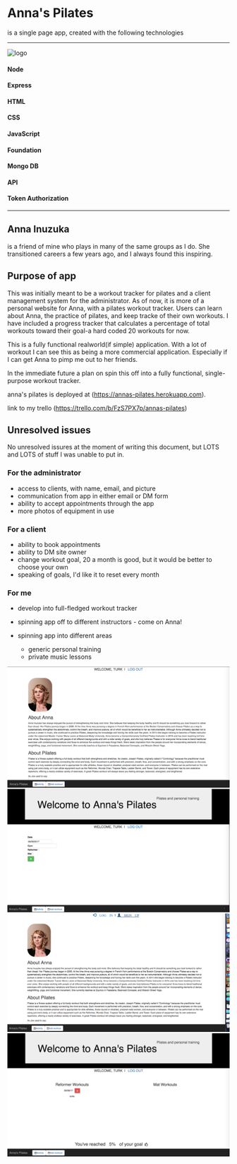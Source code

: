 
# Anna's Pilates

 is a single page app, created with the following technologies

___
![logo](https://i.imgur.com/v1hCW50.png)
#### Node 
#### Express
#### HTML
#### CSS
#### JavaScript
#### Foundation
#### Mongo DB
#### API
####  Token Authorization
*****





## Anna Inuzuka

is a friend of mine who plays in many of the same groups as I do. She transitioned careers a few years ago, and I always found this inspiring.  

## Purpose of app

This was initially meant to be a workout tracker for pilates and a client management system for the administrator.  As of now, it is more of a personal website for Anna, with a pilates workout tracker. Users can learn about Anna, the practice of pilates, and keep tracke of their own workouts.  I have included a progress tracker that calculates a percentage of total workouts toward their goal-a hard coded 20 workouts for now.

This is a fully functional realworld(if simple) application. With a lot of workout I can see this as being a more commercial application. Especially if I can get Anna to pimp me out to her friends.

In the immediate future a plan on spin this off into a fully functional, single-purpose workout tracker.


anna's pilates is deployed at
(https://annas-pilates.herokuapp.com).

link to my trello
(https://trello.com/b/FzS7PX7p/annas-pilates)


## Unresolved issues

No unresolved issures at the moment of writing this document, but LOTS and LOTS of stuff I was unable to put in.

### For the administrator

* access to clients, with name, email, and picture
* communication from app in either email or DM form
* ability to accept appointments through the app
* more photos of equipment in use

### For a client

* ability to book appointments
* ability to DM site owner
* change workout goal, 20 a month is good, but it would be better to choose your own
* speaking of goals, I'd like it to reset every month



### For me

* develop into full-fledged workout tracker
* spinning app off to different instructors - come on Anna!
* spinning app into different areas

    * generic personal training
    * private music lessons
    

![About](About.png)
![AddWorkout](AddWorkout.png)
![Login](Login.png)
![Activity](Activity.png)